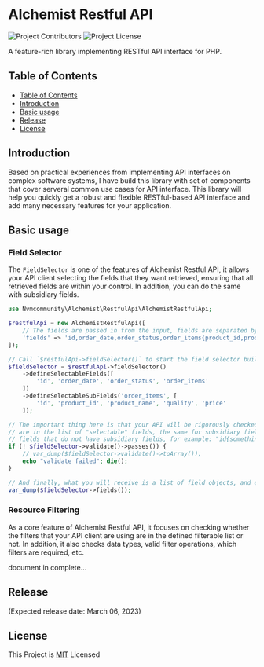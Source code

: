 # Alchemist Restful API

<!-- Project badges -->
![Project Contributors](https://img.shields.io/github/contributors/nvmcommunity/alchemist-restful-api)
![Project License](https://img.shields.io/github/license/nvmcommunity/alchemist-restful-api)

A feature-rich library implementing RESTful API interface for PHP.

## Table of Contents

- [Table of Contents](#table-of-contents)
- [Introduction](#introduction)
- [Basic usage](#basic-usage)
- [Release](#release)
- [License](#license)

## Introduction

Based on practical experiences from implementing API interfaces on complex software systems, I have build this library with set of components that cover serveral common use cases for API interface. This library will help you quickly get a robust and flexible RESTful-based API interface and add many necessary features for your application.

## Basic usage

### Field Selector

The `FieldSelector` is one of the features of Alchemist Restful API, it allows your API client selecting the fields that they want retrieved, ensuring that all retrieved fields are within your control. In addition, you can do the same with subsidiary fields.

```php
use Nvmcommunity\Alchemist\RestfulApi\AlchemistRestfulApi;

$restfulApi = new AlchemistRestfulApi([
    // The fields are passed in from the input, fields are separated by commas, and subsidiary fields are enclosed in `{}`.
    'fields' => 'id,order_date,order_status,order_items{product_id,product_name,quality}'
]);

// Call `$restfulApi->fieldSelector()` to start the field selector builder, then your API definitions can be defined based on the chain of builder.
$fieldSelector = $restfulApi->fieldSelector()
    ->defineSelectableFields([
        'id', 'order_date', 'order_status', 'order_items'
    ])
    ->defineSelectableSubFields('order_items', [
        'id', 'product_id', 'product_name', 'quality', 'price'
    ]);

// The important thing here is that your API will be rigorously checked by the validator, which will check things like whether the selected fields
// are in the list of "selectable" fields, the same for subsidiary fields, and also whether your API client is selecting subsidiary fields on atomic
// fields that do not have subsidiary fields, for example: "id{something}", where id is an atomic field and has no subsidiary fields.
if (! $fieldSelector->validate()->passes()) {
    // var_dump($fieldSelector->validate()->toArray());
    echo "validate failed"; die();
}

// And finally, what you will receive is a list of field objects, and everything has been carefully checked.
var_dump($fieldSelector->fields());
```

### Resource Filtering

As a core feature of Alchemist Restful API, it focuses on checking whether the filters that your API client are using are in the defined filterable list or not. In addition, it also checks data types, valid filter operations, which filters are required, etc.


document in complete...


## Release

(Expected release date: March 06, 2023)

## License

This Project is [MIT](./LICENSE) Licensed
